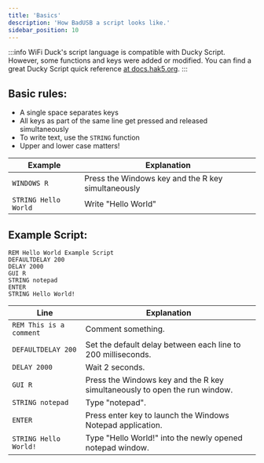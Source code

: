 ```yaml
---
title: 'Basics'
description: 'How BadUSB a script looks like.'
sidebar_position: 10
---
```


:::info
WiFi Duck's script language is compatible with Ducky Script. However, some functions and keys were added or modified.
You can find a great Ducky Script quick reference [at docs.hak5.org](https://docs.hak5.org/usb-rubber-ducky-1/the-ducky-script-language/ducky-script-quick-reference).
:::

## Basic rules:
* A single space separates keys
* All keys as part of the same line get pressed and released simultaneously
* To write text, use the `STRING` function
* Upper and lower case matters!

| Example | Explanation |
| ------- | ------------ |
| `WINDOWS R` | Press the Windows key and the R key simultaneously |
| `STRING Hello World` | Write "Hello World" |

## Example Script:

```
REM Hello World Example Script
DEFAULTDELAY 200
DELAY 2000
GUI R
STRING notepad
ENTER
STRING Hello World!
```

| Line | Explanation |
| ---- | ------------ |
| `REM This is a comment` | Comment something. |
| `DEFAULTDELAY 200` | Set the default delay between each line to 200 milliseconds. |
| `DELAY 2000` | Wait 2 seconds. |
| `GUI R` | Press the Windows key and the R key simultaneously to open the run window. |
| `STRING notepad` | Type "notepad". |
| `ENTER` | Press enter key to launch the Windows Notepad application. |
| `STRING Hello World!` | Type "Hello World!" into the newly opened notepad window. |
